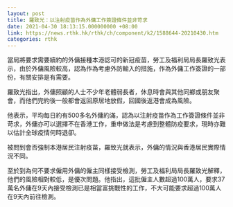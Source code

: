 ```yaml
---
layout: post
title: 羅致光：以注射疫苗作為外傭工作簽證條件並非苛求
date: 2021-04-30 18:13:15.000000000 +08:00
link: https://news.rthk.hk/rthk/ch/component/k2/1588644-20210430.htm
categories: rthk
---
```


當局將要求需要續約的外傭接種本港認可的新冠疫苗，勞工及福利局局長羅致光表示，由於外傭風險較高，認為作為考慮外防輸入的措施，作為外傭工作簽證的一部份，有關安排是有需要。

羅致光指出，外傭照顧的人士不少年老體弱長者，休息時會與其他同鄉或朋友聚會，而他們完約後一般都會返回原居地放假，回國後返港會成為風險。

他表示，平均每日約有500多名外傭約滿，認為以注射疫苗作為工作簽證條件並非苛求，外傭亦可以選擇不在香港工作，重申做法是考慮到整體防疫要求，現時亦難以估計全球疫情何時退卻。

被問到會否強制本港居民注射疫苗，羅致光就表示，外傭的情況與香港居民實際情況不同。

至於到為何不要求僱用外傭的僱主同樣接受檢測，勞工及福利局局長羅致光解釋，他們的風險相對較低，是優次問題。他指出，這批僱主人數超過100萬人，要求37萬名外傭在9天內接受檢測已是相當富挑戰性的工作，不大可能要求超過100萬人在9天內前往檢測。
